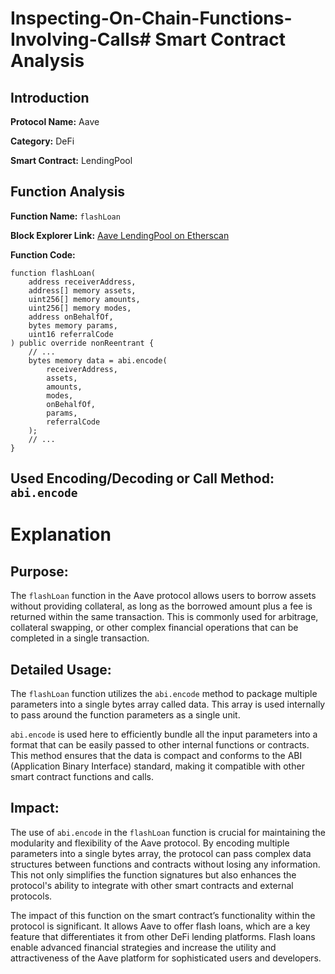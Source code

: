# Inspecting-On-Chain-Functions-Involving-Calls# Smart Contract Analysis

## Introduction

**Protocol Name:** Aave

**Category:** DeFi

**Smart Contract:** LendingPool

## Function Analysis

**Function Name:** `flashLoan`

**Block Explorer Link:** [Aave LendingPool on Etherscan](https://etherscan.io/address/0x3dfd6a9fc3c2e3f6d309e5dfbd7e8039465c09b4#code)

**Function Code:**
```solidity
function flashLoan(
    address receiverAddress,
    address[] memory assets,
    uint256[] memory amounts,
    uint256[] memory modes,
    address onBehalfOf,
    bytes memory params,
    uint16 referralCode
) public override nonReentrant {
    // ...
    bytes memory data = abi.encode(
        receiverAddress,
        assets,
        amounts,
        modes,
        onBehalfOf,
        params,
        referralCode
    );
    // ...
}
```
## **Used Encoding/Decoding or Call Method:** `abi.encode`

# Explanation
## Purpose:

The `flashLoan` function in the Aave protocol allows users to borrow assets without providing collateral, as long as the borrowed amount plus a fee is returned within the same transaction. This is commonly used for arbitrage, collateral swapping, or other complex financial operations that can be completed in a single transaction.

## Detailed Usage:

The `flashLoan` function utilizes the `abi.encode` method to package multiple parameters into a single bytes array called data. This array is used internally to pass around the function parameters as a single unit.

`abi.encode` is used here to efficiently bundle all the input parameters into a format that can be easily passed to other internal functions or contracts.
This method ensures that the data is compact and conforms to the ABI (Application Binary Interface) standard, making it compatible with other smart contract functions and calls.

## Impact:

The use of `abi.encode` in the `flashLoan` function is crucial for maintaining the modularity and flexibility of the Aave protocol. By encoding multiple parameters into a single bytes array, the protocol can pass complex data structures between functions and contracts without losing any information. This not only simplifies the function signatures but also enhances the protocol's ability to integrate with other smart contracts and external protocols.

The impact of this function on the smart contract’s functionality within the protocol is significant. It allows Aave to offer flash loans, which are a key feature that differentiates it from other DeFi lending platforms. Flash loans enable advanced financial strategies and increase the utility and attractiveness of the Aave platform for sophisticated users and developers.
